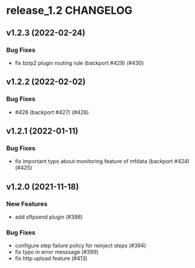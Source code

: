 # release_1.2 CHANGELOG

## v1.2.3 (2022-02-24)

### Bug Fixes

- fix bzip2 plugin routing rule (backport #429) (#430)

## v1.2.2 (2022-02-02)

### Bug Fixes

- #426 (backport #427) (#428)

## v1.2.1 (2022-01-11)

### Bug Fixes

- fix important typo about monitoring feature of mfdata (backport #424) (#425)

## v1.2.0 (2021-11-18)

### New Features

- add sftpsend plugin (#398)

### Bug Fixes

- configure step failure policy for reinject steps (#394)
- fix typo in error messsage (#399)
- fix http upload feature (#413)


